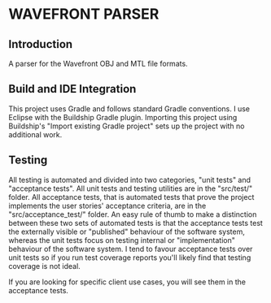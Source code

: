 # WAVEFRONT PARSER


## Introduction

A parser for the Wavefront OBJ and MTL file formats.


## Build and IDE Integration

This project uses Gradle and follows standard Gradle conventions. I use Eclipse with the Buildship Gradle plugin. Importing this project using Buildship's "Import existing Gradle project" sets up the project with no additional work.


## Testing

All testing is automated and divided into two categories, "unit tests" and "acceptance tests". All unit tests and testing utilities are in the "src/test/" folder. All acceptance tests, that is automated tests that prove the project implements the user stories' acceptance criteria, are in the "src/acceptance_test/" folder. An easy rule of thumb to make a distinction between these two sets of automated tests is that the acceptance tests test the externally visible or "published" behaviour of the software system, whereas the unit tests focus on testing internal or "implementation" behaviour of the software system. I tend to favour acceptance tests over unit tests so if you run test coverage reports you'll likely find that testing coverage is not ideal.

If you are looking for specific client use cases, you will see them in the acceptance tests.

